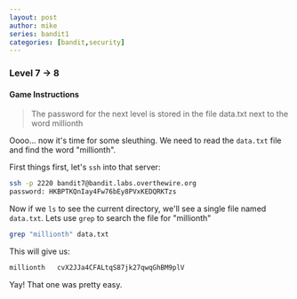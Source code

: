 ```yaml
---
layout: post
author: mike
series: bandit1
categories: [bandit,security] 
---
```


### Level 7 -> 8
#### Game Instructions
>The password for the next level is stored in the file data.txt next to the word millionth

Oooo... now it's time for some sleuthing. We need to read the `data.txt` file and find the word "millionth".

First things first, let's `ssh` into that server:
```bash
ssh -p 2220 bandit7@bandit.labs.overthewire.org
password: HKBPTKQnIay4Fw76bEy8PVxKEDQRKTzs
```
Now if we `ls` to see the current directory, we'll see a single file named `data.txt`. Lets use `grep` to search the file for "millionth"
```bash
grep "millionth" data.txt
```
This will give us:
```bash
millionth	cvX2JJa4CFALtqS87jk27qwqGhBM9plV
```
Yay! That one was pretty easy.

